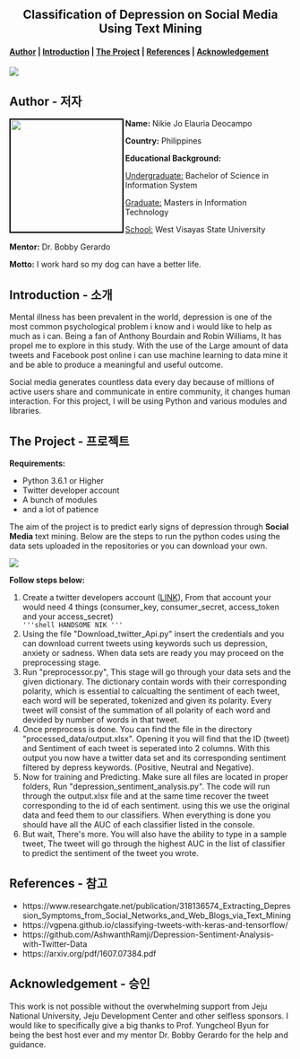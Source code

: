 <center><h2>Classification of Depression on Social Media Using Text Mining</h2></center>

<h4><a href="#about">Author</a> | <a href="#introduction">Introduction</a> | <a href="#project">The Project</a> | <a href="#reference">References</a> | <a href="#acknowledgement">Acknowledgement</a></h4>

<img src="https://scontent.fcju1-1.fna.fbcdn.net/v/t1.15752-9/38191990_10212430553984519_5107473515246780416_n.png?_nc_cat=0&oh=fa3b02a992087dde97ce99eee257f0c3&oe=5BD116F4" />

<h2 id="about">Author  -  저자 </h2>

<img src="https://lh3.googleusercontent.com/_WfiyUWgmJQ3Gn1KPb7IeBENpT6hapDD6eViS0XX3K5Xitx6koiTvPI4wzaKPHSJSoyt4XyA0dWcQhi-cXtx0EcjvQpiwAPjBkJ4rj9Sbx9vdGuriAdzdcxVIoCQiWbPouzZ6d0CBDnhDB0F_ypvVd-uF3tr162BTpCVd-016Nqnz7SkZZ308SJd6EeOTaLZyT4ZmH1EKELmck-3k5AIvS8H-UwavkRVMtKYrScpYaVL4mC42CmtRE3Lua_jFxPAAt5vh6SP1bfxJn43o4Kt5PDcpiGdbzCgX_AbX42Ps0_KFHTzCSbMn6zM0fQB9V4aP_qvL5ZDCeOyWO4YO4P__42lZKBZpm17Yo1qByC-ZtEalgRAtSlIdGXDbdtbdQ4VsX6qIc2r7o0G1hu4w9f518mvNrT_QxVzW2sPUvmDlYP-RRTIsdyateJ7_580cKFGBbbpclj4u6n7XxyNfA1tqDxlZTWODWDEA4agK7bNf4-iomdXjjKIJBQ4XBdbEBls4PWfdCHgZ6q2-M_euppM3-2D0cmZ4MTI4oTR5c31XalMMlxWdQ4GRsa24VeZzIEb1TuCnDgLrzwSOd-KPz5BgCYMKjX4Soemh4nSyRq_Zz4pSY577KPFQoCa4rq9FhKCC8KXAL6zhSg2bai-v90qoqgVMsjYIMs7=w876-h1312-no" width="200" align="left" style="border: 2px solid #000"/>

<p>
	<p><strong>Name:</strong> Nikie Jo Elauria Deocampo</p>
	<p><strong>Country:</strong></h4> Philippines</p>
	<p><strong>Educational Background:</strong>
		<p>
			<p><u>Undergraduate:</u></strong> Bachelor of Science in Information System</p>
			<p><u>Graduate:</u></strong> Masters in Information Technology</p>
			<p><u>School:</u></strong> West Visayas State University</p>
		</p>
	</p>
	<p><strong>Mentor:</strong> Dr. Bobby Gerardo</p>
	<p><strong>Motto:</strong> I work hard so my dog can have a better life.</p>
</p>


<h2 id="introduction">Introduction  -  소개</h2>

<p>Mental illness has been prevalent in the world, depression is one of the most common psychological problem i know and i would like to help as much as i can. Being a fan of Anthony Bourdain and Robin Williams, It has propel me to explore in this study. With the use of the Large amount of data tweets and Facebook post online i can use machine learning to data mine it and be able to produce a meaningful and useful outcome.</p><p>Social media generates countless data every day because of millions of active users share and communicate in entire
community, it changes human interaction. For this project, I will be using Python and various modules and libraries.</p>


<h2 id="project">The Project  -  프로젝트</h2>

<strong>Requirements:</strong>
<p>
	<ul>
		<li>Python 3.6.1 or Higher</li>
		<li>Twitter developer account</li>
		<li>A bunch of modules</li>
		<li>and a lot of patience</li>
	</ul>
</p>

<p>The aim of the project is to predict early signs of depression through <strong>Social Media</strong> text mining. Below are the steps to run the python codes using the data sets uploaded in the repositories or you can download your own.</p>

<img src="https://scontent.fcju1-1.fna.fbcdn.net/v/t1.15752-9/38171292_2041403129205207_9114974063100428288_n.png?_nc_cat=0&oh=c992aa6f98d9d2cf7d98e5537c8d70c6&oe=5BC92096"/>

<strong>Follow steps below:</strong>
<ol>
	<li>Create a twitter developers account (<a href="https://developer.twitter.com/" target="_new">LINK</a>), From that account your would need 4 things (consumer_key, consumer_secret, access_token and your access_secret)
	</li>
	<code>'''shell HANDSOME NIK '''</code>
	<li>Using the file "Download_twitter_Api.py" insert the credentials and you can download current tweets using keywords such us depression, anxiety or sadness. When data sets are ready you may proceed on the preprocessing stage. </li>
	<li>Run "preprocessor.py", This stage will go through your data sets and the given dictionary. The dictionary contain words with their corresponding polarity, which is essential to calcualting the sentiment of each tweet, each word will be seperated, tokenized and given its polarity. Every tweet will consist of the summation of all polarity of each word and devided by number of words in that tweet.</li>
	<li>Once preprocess is done. You can find the file in the directory "processed_data/output.xlsx". Opening it you will find that the ID (tweet) and Sentiment of each tweet is seperated into 2 columns. With this output you now have a twitter data set and its corresponding sentiment filtered by depress keywords. (Positive, Neutral and Negative).</li>
	<li>Now for training and Predicting. Make sure all files are located in proper folders, Run "depression_sentiment_analysis.py". The code will run through the output.xlsx file and at the same time recover the tweet corresponding to the id of each sentiment. using this we use the original data and feed them to our classifiers. When everything is done you should have all the AUC of each classifier listed in the console.</li>
	<li>But wait, There's more. You will also have the ability to type in a sample tweet, The tweet will go through the highest AUC in the list of classifier to predict the sentiment of the tweet you wrote.</li>
</ol>



<h2 id="reference">References  -  참고</h2>

<ul>
	<li>https://www.researchgate.net/publication/318136574_Extracting_Depression_Symptoms_from_Social_Networks_and_Web_Blogs_via_Text_Mining</li>
	<li>https://vgpena.github.io/classifying-tweets-with-keras-and-tensorflow/</li>
	<li>https://github.com/AshwanthRamji/Depression-Sentiment-Analysis-with-Twitter-Data</li>
	<li>https://arxiv.org/pdf/1607.07384.pdf</li>
</ul>


<h2 id="acknowledgement">Acknowledgement  -  승인</h2>

<p>
	This work is not possible without the overwhelming support from Jeju National University, Jeju Development Center and other selfless sponsors. I would like to specifically give a big thanks to Prof. Yungcheol Byun for being the best host ever and my mentor Dr. Bobby Gerardo for the help and guidance.
</p>
